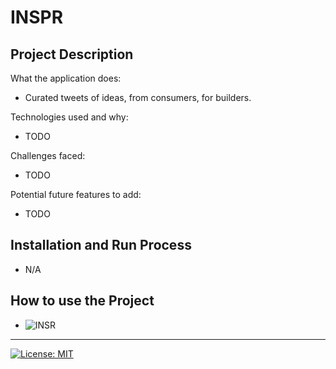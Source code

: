 # INSPR

## Project Description

What the application does:

- Curated tweets of ideas, from consumers, for builders.

Technologies used and why:

- TODO

Challenges faced:

- TODO

Potential future features to add:

- TODO

## Installation and Run Process

- N/A

## How to use the Project

- ![INSR](https://wwww.inspr.fyi)

---

[![License: MIT](https://img.shields.io/badge/License-MIT-A31F34.svg)](https://opensource.org/licenses/MIT)

